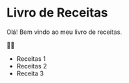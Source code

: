 # Livro de Receitas

Olá! Bem vindo ao meu livro de receitas.

:man_cook:

- Receitas 1
- Receitas 2
- Receita 3

